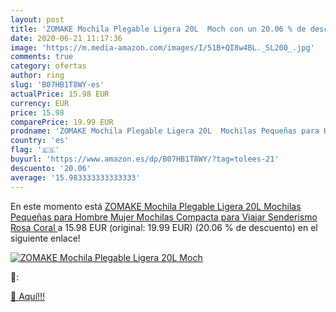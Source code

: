 ```yaml
---
layout: post
title: 'ZOMAKE Mochila Plegable Ligera 20L  Moch con un 20.06 % de descuento'
date: 2020-06-21 11:17:36
image: 'https://m.media-amazon.com/images/I/51B+QI8w4BL._SL200_.jpg'
comments: true
category: ofertas
author: ring
slug: 'B07HB1T8WY-es'
actualPrice: 15.98 EUR
currency: EUR
price: 15.98
comparePrice: 19.99 EUR
prodname: 'ZOMAKE Mochila Plegable Ligera 20L  Mochilas Pequeñas para Hombre Mujer  Mochilas Compacta para Viajar Senderismo Rosa Coral '
country: 'es'
flag: '🇪🇸'
buyurl: 'https://www.amazon.es/dp/B07HB1T8WY/?tag=tolees-21'
descuento: '20.06'
average: '15.983333333333333'
---
```


En este momento está [ZOMAKE Mochila Plegable Ligera 20L  Mochilas Pequeñas para Hombre Mujer  Mochilas Compacta para Viajar Senderismo Rosa Coral ](https://www.amazon.es/dp/B07HB1T8WY/?tag=tolees-21) a 15.98 EUR (original: 19.99 EUR) (20.06 %  de descuento) en el siguiente enlace!

[![ZOMAKE Mochila Plegable Ligera 20L  Moch](https://m.media-amazon.com/images/I/51B+QI8w4BL._SL200_.jpg)](https://www.amazon.es/dp/B07HB1T8WY/?tag=tolees-21)

🔎:


[🛒 Aquí!!!](https://www.amazon.es/dp/B07HB1T8WY/?tag=tolees-21)
